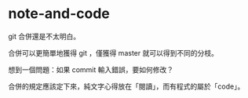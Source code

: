 # note-and-code

git 合併還是不太明白。

合併可以更簡單地獲得 git ，僅獲得 master 就可以得到不同的分枝。

想到一個問題：如果 commit 輸入錯誤，要如何修改？

合併的規定應該定下來，純文字心得放在「閱讀」，而有程式的屬於「code」。